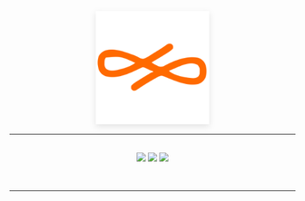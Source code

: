 <div align="center" style="margin: 2rem 0;">
   <!--<h1 style="font-size: 3rem; color:rgb(233, 101, 0); margin-bottom: 1rem; font-weight: 700;">EndlessOS</h1>-->
    <img 
        src="https://github.com/Ananya-Addisu/Endless-OS/blob/main/logo.svg" 
        alt="EndlessOS Logo"
        style="max-width: 200px; height: auto; filter: drop-shadow(0 4px 6px rgba(0,0,0,0.1));"
    >
    <hr>
<!--<h2>Ananya Addisu | BDU1600957</h2>-->
</div>
<div align="center">
  <img src="https://user-images.githubusercontent.com/74038190/213866269-5d00981c-7c98-46d7-8a8e-16f462f15227.gif" width="200" />
  <img src="https://user-images.githubusercontent.com/74038190/213866269-5d00981c-7c98-46d7-8a8e-16f462f15227.gif" width="200" />
  <img src="https://user-images.githubusercontent.com/74038190/213866269-5d00981c-7c98-46d7-8a8e-16f462f15227.gif" width="200" />
</div><br><br>
<hr>
